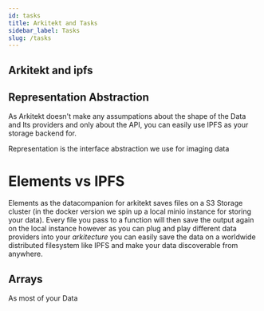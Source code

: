 ```yaml
---
id: tasks    
title: Arkitekt and Tasks
sidebar_label: Tasks
slug: /tasks
---
```




## Arkitekt and ipfs




## Representation Abstraction

As Arkitekt doesn't make any assumpations about the shape of the Data and Its providers and only about the API,
you can easily use IPFS as your storage backend for.

Representation is the interface abstraction we use for imaging data




# Elements vs IPFS

Elements as the datacompanion for arkitekt saves files on a S3 Storage cluster (in the docker version we spin up a local
minio instance for storing your data). Every file you pass to a function will then save the output again on the local instance
however as you can plug and play different data providers into your *arkitecture* you can easily save the data on a worldwide distributed
filesystem like IPFS and make your data discoverable from anywhere.

## Arrays

As most of your Data 